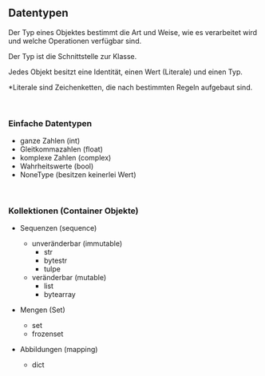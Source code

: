 ## Datentypen

Der Typ eines Objektes bestimmt die Art und Weise, wie es verarbeitet wird und welche Operationen verfügbar sind.

Der Typ ist die Schnittstelle zur Klasse.

Jedes Objekt besitzt eine Identität, einen Wert (Literale) und einen Typ.

*Literale sind Zeichenketten, die nach bestimmten Regeln aufgebaut sind.

<br>

### Einfache Datentypen

- ganze Zahlen (int)
- Gleitkommazahlen (float)
- komplexe Zahlen (complex)
- Wahrheitswerte (bool)
- NoneType (besitzen keinerlei Wert)

<br>

### Kollektionen (Container Objekte)

- Sequenzen (sequence)
    - unveränderbar (immutable)
        - str
        - bytestr
        - tulpe
    - veränderbar (mutable)
        - list
        - bytearray

- Mengen (Set)
    - set
    - frozenset

- Abbildungen (mapping)
    - dict


